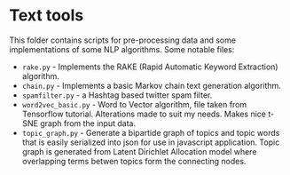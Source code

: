 # Text tools

This folder contains scripts for pre-processing data and some implementations of some NLP algorithms. Some notable files:

* `rake.py` - Implements the RAKE (Rapid Automatic Keyword Extraction) algorithm.
* `chain.py` - Implements a basic Markov chain text generation algorithm.
* `spamfilter.py` - a Hashtag based twitter spam filter.
* `word2vec_basic.py` - Word to Vector algorithm, file taken from Tensorflow tutorial. Alterations made to suit my needs. Makes nice t-SNE graph from the input data.
* `topic_graph.py` - Generate a bipartide graph of topics and topic words that is easily serialized into json for use in javascript application. Topic graph is generated from Latent Dirichlet Allocation model where overlapping terms betwen topics form the connecting nodes.
